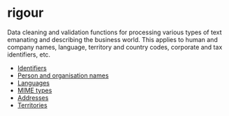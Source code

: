 # rigour 

Data cleaning and validation functions for processing various types of text emanating and describing the business world. This applies to human and company names, language, territory
and country codes, corporate and tax identifiers, etc.

* [Identifiers](ids.md)
* [Person and organisation names](names.md)
* [Languages](langs.md)
* [MIME types](mime.md)
* [Addresses](addresses.md)
* [Territories](territories.md)